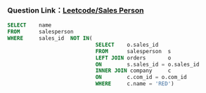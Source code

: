 ###   Question Link：[Leetcode/Sales Person](https://leetcode.com/problems/sales-person/)


```sql
SELECT    name
FROM      salesperson 
WHERE     sales_id  NOT IN(
                            SELECT    o.sales_id
                            FROM      salesperson  s
                            LEFT JOIN orders       o
                            ON        s.sales_id = o.sales_id
                            INNER JOIN company     c
                            ON        c.com_id = o.com_id
                            WHERE     c.name = 'RED')
```
